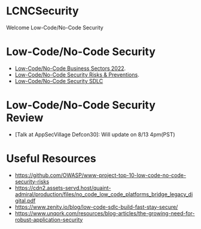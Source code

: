 # LCNCSecurity
Welcome Low-Code/No-Code Security

# Low-Code/No-Code Security

- [Low-Code/No-Code Business Sectors 2022](LCNCSEC.md).
- [Low-Code/No-Code Security Risks & Preventions](LCNCSEC.md).
- [Low-Code/No-Code Security SDLC](LCNCSDLC.md)

# Low-Code/No-Code Security Review
- [Talk at AppSecVillage Defcon30]: Will update on 8/13 4pm(PST)

# Useful Resources
- https://github.com/OWASP/www-project-top-10-low-code-no-code-security-risks
- https://cdn2.assets-servd.host/quaint-admiral/production/files/no_code_low_code_platforms_bridge_legacy_digital.pdf
- https://www.zenity.io/blog/low-code-sdlc-build-fast-stay-secure/
- https://www.unqork.com/resources/blog-articles/the-growing-need-for-robust-application-security






